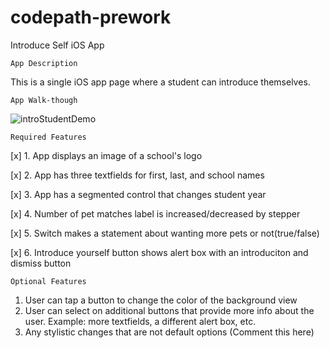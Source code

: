 # codepath-prework
Introduce Self iOS App

	App Description
This is a single iOS app page where a student can introduce themselves.

	App Walk-though

![introStudentDemo](https://user-images.githubusercontent.com/94202005/216788623-49e7dc4f-af83-4f1d-a729-ce6efe1db86d.gif)



	Required Features
[x] 1. App displays an image of a school's logo

[x] 2. App has three textfields for first, last, and school names

[x] 3. App has a segmented control that changes student year

[x] 4. Number of pet matches label is increased/decreased by stepper

[x] 5. Switch makes a statement about wanting more pets or not(true/false)

[x] 6. Introduce yourself button shows alert box with an introduciton and dismiss button

	Optional Features
1. User can tap a button to change the color of the background view
3. User can select on additional buttons that provide more info about the user. Example: more textfields, a different alert box, etc.
4. Any stylistic changes that are not default options (Comment this here)
